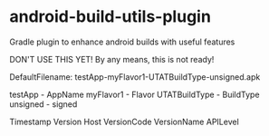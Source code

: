 android-build-utils-plugin
==========================

Gradle plugin to enhance android builds with useful features

DON'T USE THIS YET! By any means, this is not ready!

DefaultFilename: testApp-myFlavor1-UTATBuildType-unsigned.apk

testApp - AppName
myFlavor1 - Flavor
UTATBuildType - BuildType
unsigned - signed

Timestamp
Version
Host
VersionCode
VersionName
APILevel

